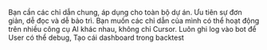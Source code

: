 Bạn cần các chỉ dẫn chung, áp dụng cho toàn bộ dự án.
Ưu tiên sự đơn giản, dễ đọc và dễ bảo trì.
Bạn muốn các chỉ dẫn của mình có thể hoạt động trên nhiều công cụ AI khác nhau, không chỉ Cursor.
Luôn ghi log vào bot để User có thể debug, Tạo cái dashboard trong backtest